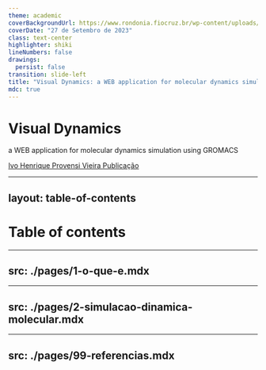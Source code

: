```yaml
---
theme: academic
coverBackgroundUrl: https://www.rondonia.fiocruz.br/wp-content/uploads/2019/03/CEBIO-Centro-de-estudos-de-biomol%C3%A9culas-aplicadas-%C3%A0-sa%C3%BAde-Bioinform%C3%A1tica-27-03-2019-Fotos-Jeferson-Mota-2-1024x683.jpg
coverDate: "27 de Setembro de 2023"
class: text-center
highlighter: shiki
lineNumbers: false
drawings:
  persist: false
transition: slide-left
title: "Visual Dynamics: a WEB application for molecular dynamics simulation using GROMACS"
mdc: true
---
```


# Visual Dynamics

a WEB application for molecular dynamics simulation using GROMACS

<div class="pt-12 text-start flex flex-col w-fit gap-2">
  <a href="https://github.com/ivopr" target="_blank" alt="GitHub do Discente" class="px-2 py-1 rounded cursor-pointer">
    <carbon:user class="inline" /> Ivo Henrique Provensi Vieira
  </a>
    <a href="https://bmcbioinformatics.biomedcentral.com/articles/10.1186/s12859-023-05234-y" target="_blank" alt="Artigo Publicado" class="px-2 py-1 rounded cursor-pointer">
    <lucide:scroll class="inline" /> Publicação
  </a>
</div>

<div class="abs-br m-6 flex gap-2">
  <a href="https://github.com/LABIOQUIM/visualdynamics" target="_blank" alt="GitHub"
    class="text-xl slidev-icon-btn opacity-50 !border-none !hover:text-white">
    <carbon-logo-github />
  </a>
</div>

---
layout: table-of-contents
---

# Table of contents

---
src: ./pages/1-o-que-e.mdx
---

---
src: ./pages/2-simulacao-dinamica-molecular.mdx
---

---
src: ./pages/99-referencias.mdx
---
